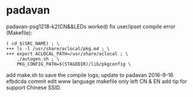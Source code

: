 # padavan
padavan-psg1218-k2(CN&&LEDs worked)
fix user/ipset compile error (Makefile):

    ( cd $(SRC_NAME) ; \
    +++	ls -l /usr/share/aclocal/pkg.m4 ; \
    +++	export ACLOCAL_PATH=/usr/share/aclocal ; \
	    ./autogen.sh ; \
	    PKG_CONFIG_PATH=$(STAGEDIR)/lib/pkgconfig \

add make.sh to save the compile logs;
update to padavan 2016-9-16 efbdcda commit
edit www language makefile only left CN & EN
add tip for support Chinese SSID.